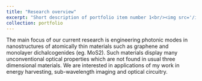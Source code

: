 ```yaml
---
title: "Research overview"
excerpt: "Short description of portfolio item number 1<br/><img src='/images/Prev_research-624x320.png'>"
collection: portfolio
---
```


The main focus of our current research is engineering photonic modes in nanostructures of atomically thin materials such as graphene and monolayer dichalcogenides (eg. MoS2). Such materials display many unconventional optical properties which are not found in usual three dimensional materials. We are interested in applications of my work in energy harvesting, sub-wavelength imaging and optical circuitry.
